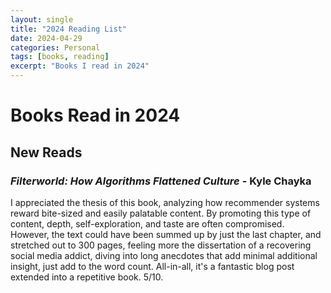 ```yaml
---
layout: single
title: "2024 Reading List"
date: 2024-04-29
categories: Personal
tags: [books, reading]
excerpt: "Books I read in 2024"
---
```


# Books Read in 2024

## New Reads

### _Filterworld: How Algorithms Flattened Culture_ - Kyle Chayka

I appreciated the thesis of this book, analyzing how recommender systems reward bite-sized and easily palatable content. By promoting this type of content, depth, self-exploration, and taste are often compromised. However, the text could have been summed up by just the last chapter, and stretched out to 300 pages, feeling more the dissertation of a recovering social media addict, diving into long anecdotes that add minimal additional insight, just add to the word count. All-in-all, it's a fantastic blog post extended into a repetitive book. 5/10.

